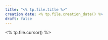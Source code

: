 ```yaml
---
title: "<% tp.file.title %>"
creation date: <% tp.file.creation_date() %>
draft: false
---
```

<% tp.file.cursor() %>
